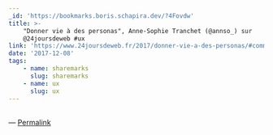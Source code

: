 ```yaml
---
_id: 'https://bookmarks.boris.schapira.dev/?4Fovdw'
title: >-
    "Donner vie à des personas", Anne-Sophie Tranchet (@annso_) sur
    @24joursdeweb #ux
link: 'https://www.24joursdeweb.fr/2017/donner-vie-a-des-personas/#comment-176431'
date: '2017-12-08'
tags:
    - name: sharemarks
      slug: sharemarks
    - name: ux
      slug: ux
---
```


<br>&#8212;
<a href="https://bookmarks.boris.schapira.dev/?4Fovdw" title="Permalink">Permalink</a>
